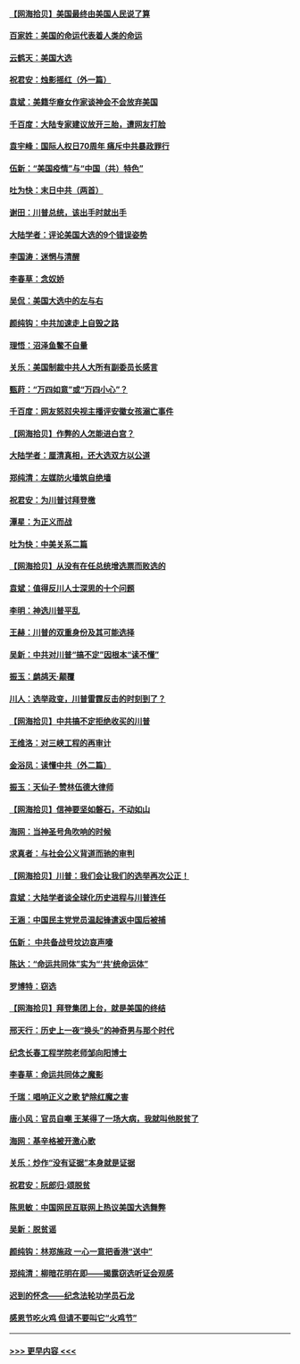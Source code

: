 #### [【网海拾贝】美国最终由美国人民说了算](../pages/nsc993/n12617255.md?t=12141051) 
#### [百家姓：美国的命运代表着人类的命运](../pages/nsc993/n12615838.md?t=12141051) 
#### [云鹤天：美国大选](../pages/nsc993/n12615994.md?t=12141051) 
#### [祝君安：烛影摇红（外一篇）](../pages/nsc993/n12615975.md?t=12141051) 
#### [袁斌：美籍华裔女作家谈神会不会放弃美国](../pages/nsc993/n12615263.md?t=12141051) 
#### [千百度：大陆专家建议放开三胎，遭网友打脸](../pages/nsc993/n12614456.md?t=12141051) 
#### [袁宇峰：国际人权日70周年 痛斥中共暴政罪行](../pages/nsc993/n12611965.md?t=12141051) 
#### [伍新：“美国疫情”与“中国（共）特色”](../pages/nsc993/n12611463.md?t=12141051) 
#### [吐为快：末日中共（两首）](../pages/nsc993/n12611461.md?t=12141051) 
#### [谢田：川普总统，该出手时就出手](../pages/nsc993/n12610905.md?t=12141051) 
#### [大陆学者：评论美国大选的9个错误姿势](../pages/nsc993/n12609586.md?t=12141051) 
#### [李国涛：迷惘与清醒](../pages/nsc993/n12607532.md?t=12141051) 
#### [李春草：念奴娇](../pages/nsc993/n12607083.md?t=12141051) 
#### [吴侃：美国大选中的左与右](../pages/nsc993/n12607054.md?t=12141051) 
#### [颜纯钩：中共加速走上自毁之路](../pages/nsc993/n12606473.md?t=12141051) 
#### [理悟：沼泽鱼鳖不自量](../pages/nsc993/n12606454.md?t=12141051) 
#### [关乐：美国制裁中共人大所有副委员长感言](../pages/nsc993/n12606442.md?t=12141051) 
#### [甄莳：“万四如意”或“万四小心”？](../pages/nsc993/n12606091.md?t=12141051) 
#### [千百度：网友怒怼央视主播评安徽女孩溺亡事件](../pages/nsc993/n12605370.md?t=12141051) 
#### [【网海拾贝】作弊的人怎能进白宫？](../pages/nsc993/n12603546.md?t=12141051) 
#### [大陆学者：厘清真相，还大选双方以公道](../pages/nsc993/n12603475.md?t=12141051) 
#### [郑纯清：左媒防火墙筑自绝墙](../pages/nsc993/n12602226.md?t=12141051) 
#### [祝君安：为川普讨拜登檄](../pages/nsc993/n12602199.md?t=12141051) 
#### [潭星：为正义而战](../pages/nsc993/n12600926.md?t=12141051) 
#### [吐为快：中美关系二篇](../pages/nsc993/n12600908.md?t=12141051) 
#### [【网海拾贝】从没有在任总统增选票而败选的](../pages/nsc993/n12600435.md?t=12141051) 
#### [袁斌：值得反川人士深思的十个问题](../pages/nsc993/n12600332.md?t=12141051) 
#### [李明：神选川普平乱](../pages/nsc993/n12599751.md?t=12141051) 
#### [王赫：川普的双重身份及其可能选择](../pages/nsc993/n12599723.md?t=12141051) 
#### [吴新：中共对川普“搞不定”因根本“读不懂”](../pages/nsc993/n12599502.md?t=12141051) 
#### [振玉：鹧鸪天‧颠覆](../pages/nsc993/n12599494.md?t=12141051) 
#### [川人：选举政变，川普雷霆反击的时刻到了？](../pages/nsc993/n12599291.md?t=12141051) 
#### [【网海拾贝】中共搞不定拒绝收买的川普](../pages/nsc993/n12598955.md?t=12141051) 
#### [王维洛：对三峡工程的再审计](../pages/nsc993/n12598436.md?t=12141051) 
#### [金浴凤：读懂中共（外二篇）](../pages/nsc993/n12597943.md?t=12141051) 
#### [振玉：天仙子‧赞林伍德大律师](../pages/nsc993/n12597929.md?t=12141051) 
#### [【网海拾贝】信神要坚如磐石，不动如山](../pages/nsc993/n12597901.md?t=12141051) 
#### [海网：当神圣号角吹响的时候](../pages/nsc993/n12595891.md?t=12141051) 
#### [求真者：与社会公义背道而驰的审判](../pages/nsc993/n12595868.md?t=12141051) 
#### [【网海拾贝】川普：我们会让我们的选举再次公正！](../pages/nsc993/n12594930.md?t=12141051) 
#### [袁斌：大陆学者谈全球化历史进程与川普连任](../pages/nsc993/n12594690.md?t=12141051) 
#### [王涵：中国民主党党员温起锋遣返中国后被捕](../pages/nsc993/n12594540.md?t=12141051) 
#### [伍新： 中共备战号坟边哀声嚎](../pages/nsc993/n12593086.md?t=12141051) 
#### [陈达：“命运共同体”实为“‘共’统命运体”](../pages/nsc993/n12590865.md?t=12141051) 
#### [罗博特：窃选](../pages/nsc993/n12590619.md?t=12141051) 
#### [【网海拾贝】拜登集团上台，就是美国的终结](../pages/nsc993/n12589725.md?t=12141051) 
#### [邢天行：历史上一夜“换头”的神奇男与那个时代](../pages/nsc993/n12589424.md?t=12141051) 
#### [纪念长春工程学院老师邹向阳博士](../pages/nsc993/n12585390.md?t=12141051) 
#### [李春草：命运共同体之魔影](../pages/nsc993/n12585026.md?t=12141051) 
#### [千瑞：唱响正义之歌 铲除红魔之害](../pages/nsc993/n12585002.md?t=12141051) 
#### [唐小风：官员自嘲 王某得了一场大病，我就叫他脱贫了](../pages/nsc993/n12584981.md?t=12141051) 
#### [海网：基辛格被开激心歌](../pages/nsc993/n12584946.md?t=12141051) 
#### [关乐：炒作“没有证据”本身就是证据](../pages/nsc993/n12583146.md?t=12141051) 
#### [祝君安：阮郎归‧颂脱贫](../pages/nsc993/n12583119.md?t=12141051) 
#### [陈思敏：中国网民互联网上热议美国大选舞弊](../pages/nsc993/n12582845.md?t=12141051) 
#### [吴新：脱贫谣](../pages/nsc993/n12580839.md?t=12141051) 
#### [颜纯钩：林郑施政 一心一意把香港“送中”](../pages/nsc993/n12580805.md?t=12141051) 
#### [郑纯清：柳暗花明在即——揭露窃选听证会观感](../pages/nsc993/n12580795.md?t=12141051) 
#### [迟到的怀念——纪念法轮功学员石龙](../pages/nsc993/n12580245.md?t=12141051) 
#### [感恩节吃火鸡  但请不要叫它“火鸡节”](../pages/nsc993/n12580252.md?t=12141051) 

----
#### [ >>> 更早内容 <<< ](../indexes/nsc993-earlier.md)
